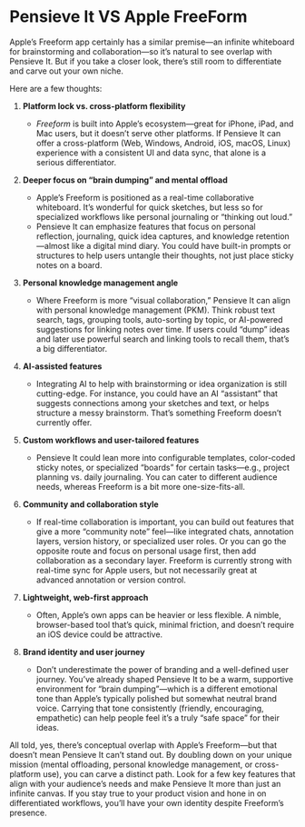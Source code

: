 # Pensieve It VS Apple FreeForm

Apple’s Freeform app certainly has a similar premise—an infinite whiteboard for brainstorming and collaboration—so it’s natural to see overlap with Pensieve It. But if you take a closer look, there’s still room to differentiate and carve out your own niche.

Here are a few thoughts:

1. **Platform lock vs. cross-platform flexibility**  
   - *Freeform* is built into Apple’s ecosystem—great for iPhone, iPad, and Mac users, but it doesn’t serve other platforms. If Pensieve It can offer a cross-platform (Web, Windows, Android, iOS, macOS, Linux) experience with a consistent UI and data sync, that alone is a serious differentiator.

2. **Deeper focus on “brain dumping” and mental offload**  
   - Apple’s Freeform is positioned as a real-time collaborative whiteboard. It’s wonderful for quick sketches, but less so for specialized workflows like personal journaling or “thinking out loud.”  
   - Pensieve It can emphasize features that focus on personal reflection, journaling, quick idea captures, and knowledge retention—almost like a digital mind diary. You could have built-in prompts or structures to help users untangle their thoughts, not just place sticky notes on a board.

3. **Personal knowledge management angle**  
   - Where Freeform is more “visual collaboration,” Pensieve It can align with personal knowledge management (PKM). Think robust text search, tags, grouping tools, auto-sorting by topic, or AI-powered suggestions for linking notes over time. If users could “dump” ideas and later use powerful search and linking tools to recall them, that’s a big differentiator.

4. **AI-assisted features**  
   - Integrating AI to help with brainstorming or idea organization is still cutting-edge. For instance, you could have an AI “assistant” that suggests connections among your sketches and text, or helps structure a messy brainstorm. That’s something Freeform doesn’t currently offer.

5. **Custom workflows and user-tailored features**  
   - Pensieve It could lean more into configurable templates, color-coded sticky notes, or specialized “boards” for certain tasks—e.g., project planning vs. daily journaling. You can cater to different audience needs, whereas Freeform is a bit more one-size-fits-all.

6. **Community and collaboration style**  
   - If real-time collaboration is important, you can build out features that give a more “community note” feel—like integrated chats, annotation layers, version history, or specialized user roles. Or you can go the opposite route and focus on personal usage first, then add collaboration as a secondary layer. Freeform is currently strong with real-time sync for Apple users, but not necessarily great at advanced annotation or version control.

7. **Lightweight, web-first approach**  
   - Often, Apple’s own apps can be heavier or less flexible. A nimble, browser-based tool that’s quick, minimal friction, and doesn’t require an iOS device could be attractive. 

8. **Brand identity and user journey**  
   - Don’t underestimate the power of branding and a well-defined user journey. You’ve already shaped Pensieve It to be a warm, supportive environment for “brain dumping”—which is a different emotional tone than Apple’s typically polished but somewhat neutral brand voice. Carrying that tone consistently (friendly, encouraging, empathetic) can help people feel it’s a truly “safe space” for their ideas.

All told, yes, there’s conceptual overlap with Apple’s Freeform—but that doesn’t mean Pensieve It can’t stand out. By doubling down on your unique mission (mental offloading, personal knowledge management, or cross-platform use), you can carve a distinct path. Look for a few key features that align with your audience’s needs and make Pensieve It more than just an infinite canvas. If you stay true to your product vision and hone in on differentiated workflows, you’ll have your own identity despite Freeform’s presence.
